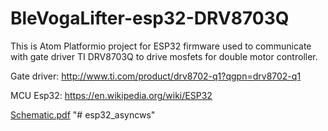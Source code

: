 # BleVogaLifter-esp32-DRV8703Q


This is Atom Platformio project for ESP32 firmware used to communicate with gate driver TI DRV8703Q to drive mosfets for double motor controller.

Gate driver:  http://www.ti.com/product/drv8702-q1?qgpn=drv8702-q1

MCU Esp32:    https://en.wikipedia.org/wiki/ESP32


[Schematic.pdf](documentation/schematic.pdf)
"# esp32_asyncws" 
